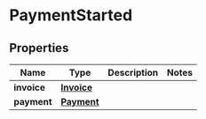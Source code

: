 # PaymentStarted

## Properties
Name | Type | Description | Notes
------------ | ------------- | ------------- | -------------
**invoice** | [**Invoice**](Invoice.md) |  | 
**payment** | [**Payment**](Payment.md) |  | 
